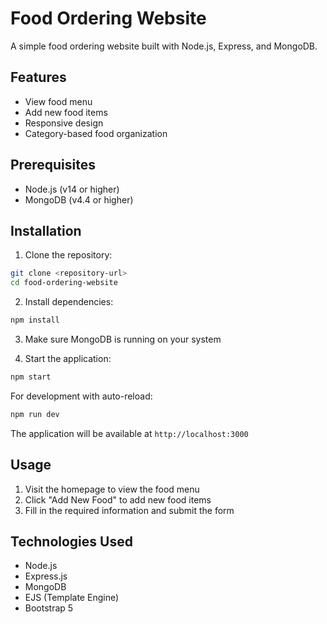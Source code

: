# Food Ordering Website

A simple food ordering website built with Node.js, Express, and MongoDB.

## Features

- View food menu
- Add new food items
- Responsive design
- Category-based food organization

## Prerequisites

- Node.js (v14 or higher)
- MongoDB (v4.4 or higher)

## Installation

1. Clone the repository:
```bash
git clone <repository-url>
cd food-ordering-website
```

2. Install dependencies:
```bash
npm install
```

3. Make sure MongoDB is running on your system

4. Start the application:
```bash
npm start
```

For development with auto-reload:
```bash
npm run dev
```

The application will be available at `http://localhost:3000`

## Usage

1. Visit the homepage to view the food menu
2. Click "Add New Food" to add new food items
3. Fill in the required information and submit the form

## Technologies Used

- Node.js
- Express.js
- MongoDB
- EJS (Template Engine)
- Bootstrap 5 